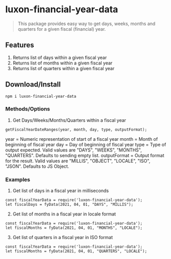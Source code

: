 
# luxon-financial-year-data

> This package provides easy way to get days, weeks, months and quarters for a given fiscal (financial) year.

## Features

1. Returns list of days within a given fiscal year
2. Returns list of months within a given fiscal year
3. Returns list of quarters within a given fiscal year

## Download/Install
```
npm i luxon-financial-year-data
```
### Methods/Options

1. Get Days/Weeks/Months/Quarters within a fiscal year
```
getFiscalYearDateRanges(year, month, day, type, outputFormat);
```
year = Numeric representation of start of a fiscal year
month = Month of beginning of fiscal year
day = Day of beginning of fiscal year
type = Type of output expected. Valid values are "DAYS", "WEEKS", "MONTHS", "QUARTERS". Defaults to sending empty list.
outputFormat = Output format for the result. Valid values are "MILLIS", "OBJECT", "LOCALE", "ISO", "JSON". Defaults to JS Object.

### Examples

1. Get list of days in a fiscal year in milliseconds
```
const fiscalYearData = require('luxon-financial-year-data');
let fiscalDays = fyData(2021, 04, 01, "DAYS", "MILLIS");
```

2. Get list of months in a fiscal year in locale format
```
const fiscalYearData = require('luxon-financial-year-data');
let fiscalMonths = fyData(2021, 04, 01, "MONTHS", "LOCALE");
```

3. Get list of quarters in a fiscal year in ISO format
```
const fiscalYearData = require('luxon-financial-year-data');
let fiscalMonths = fyData(2021, 04, 01, "QUARTERS", "LOCALE");
```
